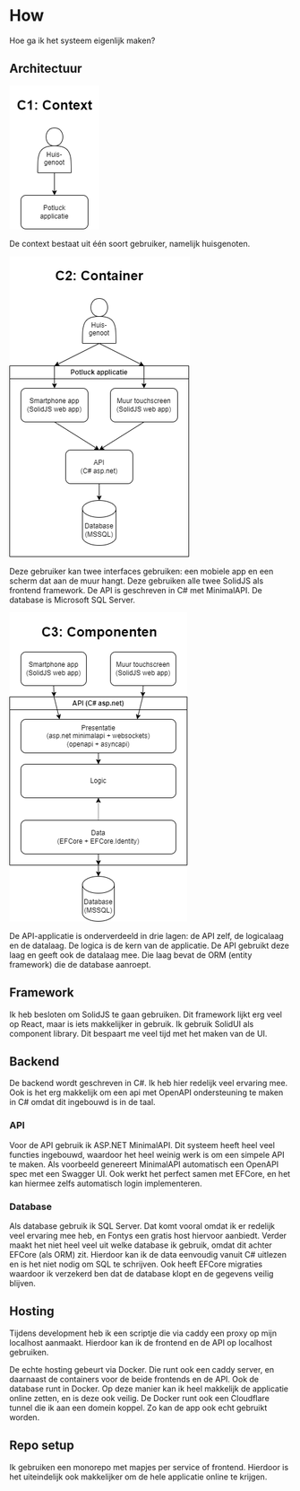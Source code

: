 # How

Hoe ga ik het systeem eigenlijk maken?

## Architectuur

![C4 layer 1](./C4_Layer1.drawio.png)

De context bestaat uit één soort gebruiker, namelijk huisgenoten.

![C4 layer 2](./C4_Layer2.drawio.png)

Deze gebruiker kan twee interfaces gebruiken: een mobiele app en een scherm dat aan de muur hangt. Deze gebruiken alle
twee SolidJS als frontend framework. De API is geschreven in C# met MinimalAPI. De database is Microsoft SQL Server.

![C4 layer 3](./C4_Layer3.drawio.png)

De API-applicatie is onderverdeeld in drie lagen: de API zelf, de logicalaag en de datalaag. De logica is de kern van de
applicatie. De API gebruikt deze laag en geeft ook de datalaag mee. Die laag bevat de ORM (entity framework) die de
database aanroept.

## Framework

Ik heb besloten om SolidJS te gaan gebruiken. Dit framework lijkt erg veel op React, maar is iets makkelijker in
gebruik. Ik gebruik SolidUI als component library. Dit bespaart me veel tijd met het maken van de UI.

## Backend

De backend wordt geschreven in C#. Ik heb hier redelijk veel ervaring mee. Ook is het erg makkelijk om een api met
OpenAPI ondersteuning te maken in C# omdat dit ingebouwd is in de taal.

### API

Voor de API gebruik ik ASP.NET MinimalAPI. Dit systeem heeft heel veel functies ingebouwd, waardoor het heel weinig werk
is om een simpele API te maken. Als voorbeeld genereert MinimalAPI automatisch een OpenAPI spec met een Swagger UI. Ook
werkt het perfect samen met EFCore, en het kan hiermee zelfs automatisch login implementeren.

### Database

Als database gebruik ik SQL Server. Dat komt vooral omdat ik er redelijk veel ervaring mee heb, en Fontys een gratis
host hiervoor aanbiedt. Verder maakt het niet heel veel uit welke database ik gebruik, omdat dit achter EFCore (als ORM)
zit. Hierdoor kan ik de data eenvoudig vanuit C# uitlezen en is het niet nodig om SQL te schrijven. Ook heeft EFCore
migraties waardoor ik verzekerd ben dat de database klopt en de gegevens veilig blijven.

## Hosting

Tijdens development heb ik een scriptje die via caddy een proxy op mijn localhost aanmaakt. Hierdoor kan ik de frontend
en de API op localhost gebruiken.

De echte hosting gebeurt via Docker. Die runt ook een caddy server, en daarnaast de containers voor de beide frontends
en de API. Ook de database runt in Docker. Op deze manier kan ik heel makkelijk de applicatie online zetten, en is deze
ook veilig. De Docker runt ook een Cloudflare tunnel die ik aan een domein koppel. Zo kan de app ook echt gebruikt
worden.

## Repo setup

Ik gebruiken een monorepo met mapjes per service of frontend. Hierdoor is het uiteindelijk ook makkelijker om de hele
applicatie online te krijgen.